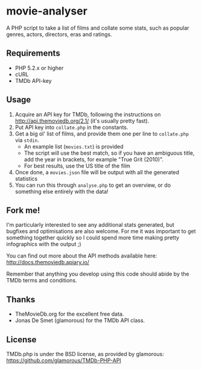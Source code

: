 movie-analyser
==============

A PHP script to take a list of films and collate some stats, such as popular genres, actors, directors, eras and ratings.

Requirements
------------
* PHP 5.2.x or higher
* cURL
* TMDb API-key

Usage
-----
1. Acquire an API key for TMDb, following the instructions on http://api.themoviedb.org/2.1/ (it's usually pretty fast).
2. Put API key into `collate.php` in the constants.
3. Get a big ol' list of films, and provide them one per line to `collate.php` via `stdin`.
    * An example list (`movies.txt`) is provided
    * The script will use the best match, so if you have an ambiguous title, add the year in brackets, for example
      "True Grit (2010)".
    * For best results, use the US title of the film
4. Once done, a `movies.json` file will be output with all the generated statistics
5. You can run this through `analyse.php` to get an overview, or do something else entirely with the data!

Fork me!
--------
I'm particularly interested to see any additional stats generated, but bugfixes and optimisations are also welcome. For me it was important to get something together quickly so I could spend more time making pretty infographics with the output ;)

You can find out more about the API methods available here: http://docs.themoviedb.apiary.io/

Remember that anything you develop using this code should abide by the TMDb terms and conditions.

Thanks
------
* TheMovieDb.org for the excellent free data.
* Jonas De Smet (glamorous) for the TMDb API class.

License
-------
TMDb.php is under the BSD license, as provided by glamorous: https://github.com/glamorous/TMDb-PHP-API
